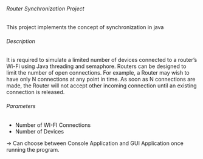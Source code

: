 ###### Router Synchronization Project

This project implements the concept of synchronization in java

###### Description

It is required to simulate a limited number of devices connected to a router’s Wi-Fi using Java threading and semaphore. Routers can be designed to limit the number of open connections.
For example, a Router may wish to have only N connections at any point in time. As soon as N connections are made,
the Router will not accept other incoming connection until an existing connection is released.

###### Parameters

* Number of WI-FI Connections
* Number of Devices

-> Can choose between Console Application and GUI Application once running the program.

